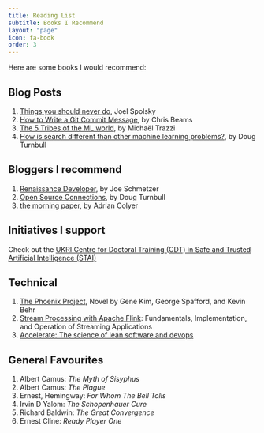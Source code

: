 ```yaml
---
title: Reading List
subtitle: Books I Recommend
layout: "page"
icon: fa-book
order: 3
---
```


Here are some books I would recommend:

## Blog Posts
1. [Things you should never do](https://www.joelonsoftware.com/2000/04/06/things-you-should-never-do-part-i/), Joel Spolsky
2. [How to Write a Git Commit Message](https://chris.beams.io/posts/git-commit/), by Chris Beams
3. [The 5 Tribes of the ML world](https://medium.com/42ai/the-5-tribes-of-the-ml-world-670ebce96b4c), by Michaël Trazzi
4. [How is search different than other machine learning problems?](https://opensourceconnections.com/blog/2017/08/03/search-as-machine-learning-prob/), by Doug Turnbull 

## Bloggers I recommend
1. [Renaissance Developer](https://exubero.com/about/), by Joe Schmetzer
2. [Open Source Connections](https://opensourceconnections.com/team/doug-turnbull/), by Doug Turnbull 
3. [the morning paper](https://blog.acolyer.org/), by Adrian Colyer

## Initiatives I support
Check out the [UKRI Centre for Doctoral Training (CDT) in Safe and Trusted Artificial Intelligence (STAI)](https://www.kcl.ac.uk/informatics/research/safe-trusted-ai)

## Technical
1. [The Phoenix Project](https://www.amazon.de/s/?ie=UTF8&keywords=the+phoenix+project&index=aps&tag=googdemozdesk-21&ref=pd_sl_ahc3gazpa_e&adgrpid=82016986236&hvpone=&hvptwo=&hvadid=394592758728&hvpos=&hvnetw=g&hvrand=12007918297408763142&hvqmt=e&hvdev=c&hvdvcmdl=&hvlocint=&hvlocphy=9061572&hvtargid=kwd-826183750&hydadcr=24469_1812055&gclid=EAIaIQobChMItdjysbzg6gIVyOF3Ch10HQKiEAAYASAAEgIr2vD_BwE&language=en_GB), Novel by Gene Kim, George Spafford, and Kevin Behr
2. [Stream Processing with Apache Flink](https://www.amazon.de/Stream-Processing-Apache-Flink-Implementation/dp/149197429X/ref=sr_1_2?dchild=1&keywords=Flink&qid=1595407633&sr=8-2): Fundamentals, Implementation, and Operation of Streaming Applications
3. [Accelerate: The science of lean software and devops](https://www.amazon.de/Accelerate-Software-Performing-Technology-Organizations/dp/1942788339/ref=sr_1_3?crid=7EB9SBT07ENI&dchild=1&keywords=accelerate+the+science+of+lean+software+and+devops&qid=1595407747&sprefix=Accelerate+the+%2Caps%2C408&sr=8-3)

## General Favourites
1. Albert Camus: *The Myth of Sisyphus*
2. Albert Camus: *The Plague*
3. Ernest, Hemingway: *For Whom The Bell Tolls*
4. Irvin D Yalom: *The Schopenhauer Cure*
5. Richard Baldwin: *The Great Convergence*
6. Ernest Cline: *Ready Player One*
